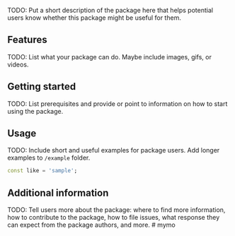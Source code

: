 <!--
This README describes the package. If you publish this package to pub.dev,
this README's contents appear on the landing page for your package.

For information about how to write a good package README, see the guide for
[writing package pages](https://dart.dev/tools/pub/writing-package-pages).

For general information about developing packages, see the Dart guide for
[creating packages](https://dart.dev/guides/libraries/create-packages)
and the Flutter guide for
[developing packages and plugins](https://flutter.dev/to/develop-packages).
-->

TODO: Put a short description of the package here that helps potential users
know whether this package might be useful for them.

## Features

TODO: List what your package can do. Maybe include images, gifs, or videos.

## Getting started

TODO: List prerequisites and provide or point to information on how to
start using the package.

## Usage

TODO: Include short and useful examples for package users. Add longer examples
to `/example` folder.

```dart
const like = 'sample';
```

## Additional information

TODO: Tell users more about the package: where to find more information, how to
contribute to the package, how to file issues, what response they can expect
from the package authors, and more.
#   m y m o  
 